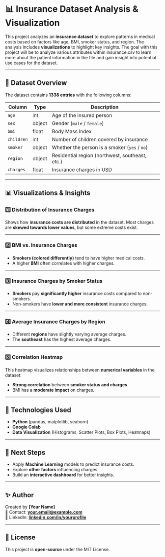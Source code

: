 # 📊 Insurance Dataset Analysis & Visualization

This project analyzes an **insurance dataset** to explore patterns in medical costs based on factors like age, BMI, smoker status, and region. The analysis includes **visualizations** to highlight key insights. The goal with this project will be to analyze various attributes within insurance.csv to learn more about the patient information in the file and gain insight into potential use cases for the dataset.

---

## 📂 Dataset Overview
The dataset contains **1338 entries** with the following columns:

| Column    | Type   | Description |
|-----------|--------|-------------|
| `age`     | int    | Age of the insured person |
| `sex`     | object | Gender (`male` / `female`) |
| `bmi`     | float  | Body Mass Index |
| `children` | int   | Number of children covered by insurance |
| `smoker`  | object | Whether the person is a smoker (`yes` / `no`) |
| `region`  | object | Residential region (northwest, southeast, etc.) |
| `charges` | float  | Insurance charges in USD |

---

## 📊 Visualizations & Insights

### **1️⃣ Distribution of Insurance Charges**
Shows how **insurance costs are distributed** in the dataset. Most charges are **skewed towards lower values**, but some extreme costs exist.


---

### **2️⃣ BMI vs. Insurance Charges**
- **Smokers (colored differently)** tend to have higher medical costs.
- A higher **BMI** often correlates with higher charges.


---

### **3️⃣ Insurance Charges by Smoker Status**
- **Smokers** pay **significantly higher** insurance costs compared to non-smokers.
- Non-smokers have **lower and more consistent** insurance charges.


---

### **4️⃣ Average Insurance Charges by Region**
- Different **regions** have slightly varying average charges.
- The **southeast** has the highest average charges.


---

### **5️⃣ Correlation Heatmap**
This heatmap visualizes relationships between **numerical variables** in the dataset:
- **Strong correlation** between **smoker status and charges**.
- BMI has a **moderate impact** on charges.

---

## 🚀 Technologies Used
- **Python** (pandas, matplotlib, seaborn)
- **Google Colab**
- **Data Visualization** (Histograms, Scatter Plots, Box Plots, Heatmaps)

---

## 📌 Next Steps
- Apply **Machine Learning** models to predict insurance costs.
- Explore **other factors** influencing charges.
- Build an **interactive dashboard** for better insights.

---

## ✨ Author
Created by **[Your Name]**  
📧 Contact: **your.email@example.com**  
🔗 LinkedIn: **[linkedin.com/in/yourprofile](https://linkedin.com/in/yourprofile)**

---

## 📜 License
This project is **open-source** under the MIT License.


